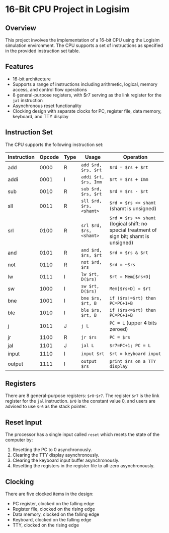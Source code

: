# 16-Bit CPU Project in Logisim

## Overview
This project involves the implementation of a 16-bit CPU using the Logisim simulation environment. The CPU supports a set of instructions as specified in the provided instruction set table.

## Features
- 16-bit architecture
- Supports a range of instructions including arithmetic, logical, memory access, and control flow operations
- 8 general-purpose registers, with $r7 serving as the link register for the `jal` instruction
- Asynchronous reset functionality
- Clocking design with separate clocks for PC, register file, data memory, keyboard, and TTY display

## Instruction Set
The CPU supports the following instruction set:

| Instruction | Opcode | Type | Usage | Operation |
| --- | --- | --- | --- | --- |
| add | 0000 | R | `add $rd, $rs, $rt` | `$rd = $rs + $rt` |
| addi | 0001 | I | `addi $rt, $rs, Imm` | `$rt = $rs + Imm` |
| sub | 0010 | R | `sub $rd, $rs, $rt` | `$rd = $rs - $rt` |
| sll | 0011 | R | `sll $rd, $rs, <shamt>` | `$rd = $rs << shamt` (shamt is unsigned) |
| srl | 0100 | R | `srl $rd, $rs, <shamt>` | `$rd = $rs >> shamt` (logical shift: no special treatment of sign bit; shamt is unsigned) |
| and | 0101 | R | `and $rd, $rs, $rt` | `$rd = $rs & $rt` |
| not | 0110 | R | `not $rd, $rs` | `$rd = ~$rs` |
| lw | 0111 | I | `lw $rt, D($rs)` | `$rt = Mem[$rs+D]` |
| sw | 1000 | I | `sw $rt, D($rs)` | `Mem[$rs+D] = $rt` |
| bne | 1001 | I | `bne $rs, $rt, B` | `if ($rs!=$rt) then PC=PC+1+B` |
| ble | 1010 | I | `ble $rs, $rt, B` | `if ($rs<=$rt) then PC=PC+1+B` |
| j | 1011 | J | `j L` | `PC = L` (upper 4 bits zeroed) |
| jr | 1100 | R | `jr $rs` | `PC = $rs` |
| jal | 1101 | J | `jal L` | `$r7=PC+1; PC = L` |
| input | 1110 | I | `input $rt` | `$rt = keyboard input` |
| output | 1111 | I | `output $rs` | `print $rs on a TTY display` |

## Registers
There are 8 general-purpose registers: `$r0`-`$r7`. The register `$r7` is the link register for the `jal` instruction. `$r0` is the constant value 0, and users are advised to use `$r6` as the stack pointer.

## Reset Input
The processor has a single input called `reset` which resets the state of the computer by:
1. Resetting the PC to 0 asynchronously.
2. Clearing the TTY display asynchronously.
3. Clearing the keyboard input buffer asynchronously.
4. Resetting the registers in the register file to all-zero asynchronously.

## Clocking
There are five clocked items in the design:
- PC register, clocked on the falling edge
- Register file, clocked on the rising edge
- Data memory, clocked on the falling edge
- Keyboard, clocked on the falling edge
- TTY, clocked on the rising edge
